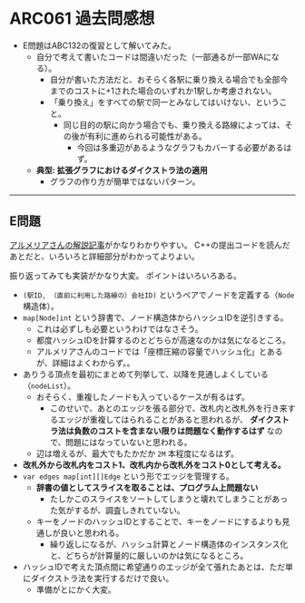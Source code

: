 # ARC061 過去問感想

- E問題はABC132の復習として解いてみた。
  - 自分で考えて書いたコードは間違いだった（一部通るが一部WAになる）。
    - 自分が書いた方法だと、おそらく各駅に乗り換える場合でも全部今までのコストに+1された場合のいずれか1駅しか考慮されない。
    - 「乗り換え」をすべての駅で同一とみなしてはいけない、ということ。
      - 同じ目的の駅に向かう場合でも、乗り換える路線によっては、その後が有利に進められる可能性がある。
        - 今回は多重辺があるようなグラフもカバーする必要があるはず。
  - **典型: 拡張グラフにおけるダイクストラ法の適用**
    - グラフの作り方が簡単ではないパターン。

---

## E問題

[アルメリアさんの解説記事](https://betrue12.hateblo.jp/entry/2019/05/25/134323)がかなりわかりやすい。
C++の提出コードを読んだあとだと、いろいろと詳細部分がわかってよりよい。

振り返ってみても実装がかなり大変。
ポイントはいろいろある。

- `(駅ID, （直前に利用した路線の）会社ID)` というペアでノードを定義する（`Node` 構造体）。
- `map[Node]int` という辞書で、ノード構造体からハッシュIDを逆引きする。
  - これは必ずしも必要というわけではなさそう。
  - 都度ハッシュIDを計算するのとどちらが高速なのかは気になるところ。
  - アルメリアさんのコードでは「座標圧縮の容量でハッシュ化」とあるが、詳細はよくわからず。。
- ありうる頂点を最初にまとめて列挙して、以降を見通しよくしている（`nodeList`）。
  - おそらく、重複したノードも入っているケースが有るはず。
    - このせいで、あとのエッジを張る部分で、改札内と改札外を行き来するエッジが重複してはられることがあると思われるが、 **ダイクストラ法は負数のコストを含まない限りは問題なく動作するはず** なので、問題にはなっていないと思われる。
  - 辺は増えるが、最大でもたかだか `2M` 本程度になるはず。
- **改札外から改札内をコスト1、改札内から改札外をコスト0として考える。**
- `var edges map[int][]Edge` という形でエッジを管理する。
  - **辞書の値としてスライスを取ることは、プログラム上問題ない**
    - たしかこのスライスをソートしてしまうと壊れてしまうことがあった気がするが、調査しきれていない。
  - キーをノードのハッシュIDとすることで、キーをノードにするよりも見通しが良いと思われる。
    - 繰り返しになるが、ハッシュ計算とノード構造体のインスタンス化と、どちらが計算量的に厳しいのかは気になるところ。
- ハッシュIDで考えた頂点間に希望通りのエッジが全て張れたあとは、ただ単にダイクストラ法を実行するだけで良い。
  - 準備がとにかく大変。

